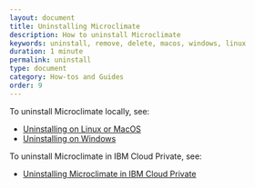 ```yaml
---
layout: document
title: Uninstalling Microclimate
description: How to uninstall Microclimate
keywords: uninstall, remove, delete, macos, windows, linux
duration: 1 minute
permalink: uninstall
type: document
category: How-tos and Guides
order: 9
---
```


To uninstall Microclimate locally, see:
* [Uninstalling on Linux or MacOS](./uninstalllinuxmac)
* [Uninstalling on Windows](./uninstallwindows)

To uninstall Microclimate in IBM Cloud Private, see:
* [Uninstalling Microclimate in IBM Cloud Private](./uninstallicp)
